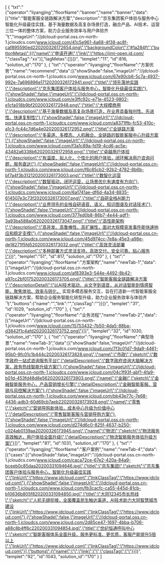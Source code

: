 [
	{
		"txt":"{\"operator\":\"liyangjing\",\"floorName\":\"banner\",\"name\":\"banner\",\"data\":[{\"title\":\"智能客服全链路解决方案\",\"description\":\"京东集团客户体验与服务中心智能化升级最佳实践，基于海量数据及高复杂场景打造，融合产品、AI技术、运营三位一体的整体方案，助力企业服务效率与用户体验齐飞\",\"imageUrl\":\"//jdcloud-portal.oss.cn-north-1.jcloudcs.com/www.jcloud.com/41c5e961-4a68-4f38-ac8f-caf895590ed220200326172654.png\",\"backgroundColor\":\"#1a284f\",\"buttonMetas\":[{\"name\":\"申请开通\",\"link\":\"https://jimi-open.jd.com/ \",\"classTag\":\"xx\"}],\"tagMetas\":[]}]}",
		"templet":"11",
		"id":816,
		"solution_id":"170"
	},
	{
		"txt":"{\"operator\":\"liyangjing\",\"floorName\":\"方案优势\",\"name\":\"recommend\",\"data\":[{\"showShade\":false,\"imageUrl\":\"//jdcloud-portal.oss.cn-north-1.jcloudcs.com/www.jcloud.com/67e90cb6-5c7a-4937-992e-7a696896e17120200326172941.png\",\"title\":\"领先落地实践\",\"description\":\"京东集团客户体验与服务中心，智能化升级最佳实践\"},{\"showShade\":false,\"imageUrl\":\"//jdcloud-portal.oss.cn-north-1.jcloudcs.com/www.jcloud.com/e3ffc92c-e71e-4523-9802-e1cfa018b9bf20200326172948.png\",\"title\":\"大规模商用\",\"description\":\"基于海量数据及高复杂场景打造，在业界具备独创性、先进性、快速复制性\"},{\"showShade\":false,\"imageUrl\":\"//jdcloud-portal.oss.cn-north-1.jcloudcs.com/www.jcloud.com/a8371ffb-fc53-410c-a1c3-fc44c7d6a4e020200326172952.png\",\"title\":\"全链路方案\",\"description\":\"多渠道、多模态、人机融合、全链路的智能客服中心升级方案\"},{\"showShade\":false,\"imageUrl\":\"//jdcloud-portal.oss.cn-north-1.jcloudcs.com/www.jcloud.com/f3a1c89a-fd19-4cd6-ac5e-43482a6338b620200326172958.png\",\"title\":\"卓越用户体验\",\"description\":\"有温度、拟人化、个性化的用户体验，闭环解决用户咨询问题，服务直达\"},{\"showShade\":false,\"imageUrl\":\"//jdcloud-portal.oss.cn-north-1.jcloudcs.com/www.jcloud.com/f6c85cb2-92b2-4782-8b6b-bf7a4f3b312120200326173003.png\",\"title\":\"数智化运营\",\"description\":\"数智驱动，闭环运营，让场景优化有速度有方向\"},{\"showShade\":false,\"imageUrl\":\"//jdcloud-portal.oss.cn-north-1.jcloudcs.com/www.jcloud.com/6a1741ae-df6d-4a34-8835-614507e3c73f20200326173007.png\",\"title\":\"自研全栈AI能力\",\"description\":\"业界领先的全栈自研语音、语义、知识图谱及对话技术\"},{\"showShade\":false,\"imageUrl\":\"//jdcloud-portal.oss.cn-north-1.jcloudcs.com/www.jcloud.com/377ed0b8-86b7-4e44-adf1-3a93ba588a0620200326173047.png\",\"title\":\"高性能架构\",\"description\":\"高并发、高鲁棒性、高扩展性，面对大规模突发事件能快速响应和稳定支撑\"},{\"showShade\":false,\"imageUrl\":\"//jdcloud-portal.oss.cn-north-1.jcloudcs.com/www.jcloud.com/45d974cc-7e8a-45e3-a98e-de18271f5fd520200326173032.png\",\"title\":\"高效灵活部署\",\"description\":\"多种部署方式灵活支持，高效交付、安全可靠、贴心服务\"}]}",
		"templet":"51",
		"id":817,
		"solution_id":"170"
	},
	{
		"txt":"{\"operator\":\"liyangjing\",\"floorName\":\"方案架构\",\"name\":\"newTab-1\",\"data\":[{\"imageUrl\":\"//jdcloud-portal.oss.cn-north-1.jcloudcs.com/www.jcloud.com/af8393e3-544e-4492-8b42-a97cc2bf017520200326173705.png\",\"title\":\"智能客服全链路解决方案\",\"descriptionDetail\":\"以AI技术驱动，从文字到语音，从对话智能到情感智能，聚焦体验、效率与转化， 实现多模态服务交互，旨在打造新一代智能客服全链路解决方案，帮助企业服务智能化转型升级，助力企业服务效率与体验齐飞\",\"buttons\":{\"name\":\"\",\"link\":\"\",\"classTag\":\"\"}}]}",
		"templet":"31",
		"id":1029,
		"solution_id":"170"
	},
	{
		"txt":"{\"operator\":\"liyangjing\",\"floorName\":\"业务流程\",\"name\":\"newTab-2\",\"data\":[{\"imageUrl\":\"//jdcloud-portal.oss.cn-north-1.jcloudcs.com/www.jcloud.com/15753432-7b50-4da5-88ba-d3842f1c4afd20200326173752.png\"}]}",
		"templet":"32",
		"id":1030,
		"solution_id":"170"
	},
	{
		"txt":"{\"operator\":\"liyangjing\",\"floorName\":\"典型场景\",\"name\":\"newTab-3\",\"data\":[{\"showShade\":false,\"imageUrl\":\"//jdcloud-portal.oss.cn-north-1.jcloudcs.com/www.jcloud.com/7f3c01d7-9da9-4461-95b0-9fc01c1b444c20200326173828.png\",\"name\":\"市政\",\"sketch\":\"数字政府一站式咨询服务平台\",\"detailDescription\":\"数字政府咨询大脑解决方案，政务热线智能升级方案\"},{\"showShade\":false,\"imageUrl\":\"//jdcloud-portal.oss.cn-north-1.jcloudcs.com/www.jcloud.com/04c1f93f-abf1-4fa9-b01d-453fd48d8e5620200326173903.png\",\"name\":\"金融\",\"sketch\":\"金融智能服务中心，产品营销增长引擎\",\"detailDescription\":\"金融智能客服、营销与风控解决方案\"},{\"showShade\":false,\"imageUrl\":\"//jdcloud-portal.oss.cn-north-1.jcloudcs.com/www.jcloud.com/bb43e77c-7e68-4436-adb3-60d69cb7aeb220200326173928.png\",\"name\":\"零售\",\"sketch\":\"营销导购新体验，成本中心升级为价值中心\",\"detailDescription\":\"零售智能客服与营销导购方案\"},{\"showShade\":false,\"imageUrl\":\"//jdcloud-portal.oss.cn-north-1.jcloudcs.com/www.jcloud.com/d274d6c0-825f-4637-b250-c024ab0139aa20200326173945.png\",\"name\":\"物流\",\"sketch\":\"物流服务高效触达，用户体验全面升级\",\"detailDescription\":\"物流智能服务体验升级方案\"}]}",
		"templet":"81",
		"id":1031,
		"solution_id":"170"
	},
	{
		"txt":"{\"operator\":\"liyangjing\",\"floorName\":\"客户案例\",\"name\":\"newTab-4\",\"data\":[{\"cases\":[{\"showShade\":false,\"imageUrl\":\"//jdcloud-portal.oss.cn-north-1.jcloudcs.com/www.jcloud.com/caca72ce-67e2-420a-84a9-bceeb0c85daa20200331094646.jpg\",\"title\":\"京东集团\",\"sketch\":\"京东集团客户体验与服务中心，智能化升级最佳实践\",\"linkUrl\":\"https://www.jdcloud.com\",\"linkClassTag\":\"https://www.jdcloud.com\"},{\"showShade\":false,\"imageUrl\":\"//jdcloud-portal.oss.cn-north-1.jcloudcs.com/www.jcloud.com/fb3cacfc-ca55-445d-81cb-b10636b805f820200331094850.jpg\",\"title\":\"大同12345市长热线\",\"sketch\":\"人机无缝衔接，全面覆盖民生触达渠道，AI技术助力大同智慧城市建设\",\"linkUrl\":\"https://www.jdcloud.com\",\"linkClassTag\":\"https://www.jdcloud.com\"},{\"showShade\":false,\"imageUrl\":\"//jdcloud-portal.oss.cn-north-1.jcloudcs.com/www.jcloud.com/2d85ce47-1697-4bba-b706-a88c8b4ff6c220200331094854.jpg\",\"title\":\"世纪恒通呼叫中心\",\"sketch\":\"智能客服体系全面升级，服务更标准、更优质，客服产能提升5倍以上\",\"linkUrl\":\"https://www.jdcloud.com\",\"linkClassTag\":\"https://www.jdcloud.com\"}],\"buttons\":{\"name\":\"\",\"link\":\"\",\"classTag\":\"\"}}]}",
		"templet":"92",
		"id":1043,
		"solution_id":"170"
	}
]
